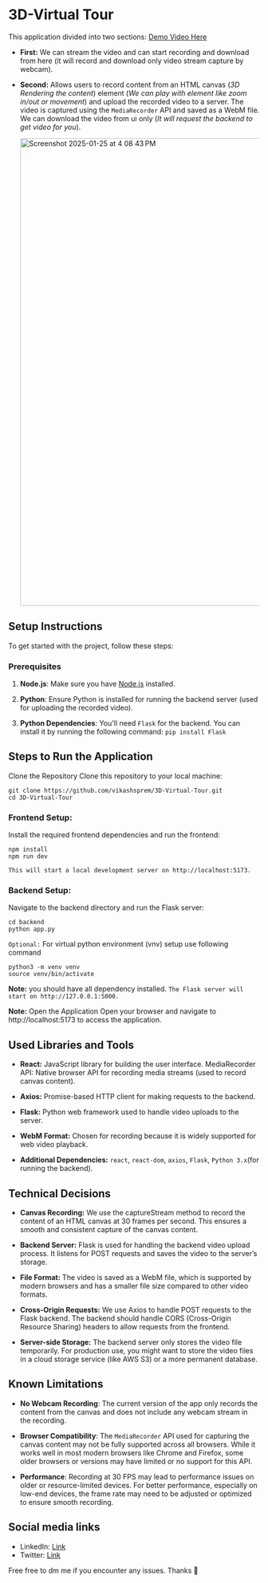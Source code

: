 # 3D-Virtual Tour

This application divided into two sections: [Demo Video Here]()
- **First:** We can stream the video and can start recording and download from here (it will record and download only video stream capture by webcam).

- **Second:** Allows users to record content from an HTML canvas (*3D Rendering the content*) element (*We can play with element like zoom in/out or movement*) and upload the recorded video to a server. The video is captured using the `MediaRecorder` API and saved as a WebM file. We can download the video from ui only (*It will request the backend to get video for you*).

   <img width="938" alt="Screenshot 2025-01-25 at 4 08 43 PM" src="https://github.com/user-attachments/assets/b5035ea3-a0ef-453b-869c-39ddf00cf04b" />

## Setup Instructions

To get started with the project, follow these steps:

### Prerequisites
1. **Node.js**: Make sure you have [Node.js](https://nodejs.org/en/) installed.

2. **Python**: Ensure Python is installed for running the backend server (used for uploading the recorded video).

3. **Python Dependencies**: You'll need `Flask` for the backend. You can install it by running the following command: `pip install Flask`
   
## Steps to Run the Application

Clone the Repository Clone this repository to your local machine:

    git clone https://github.com/vikashsprem/3D-Virtual-Tour.git
    cd 3D-Virtual-Tour


### Frontend Setup:


Install the required frontend dependencies and run the frontend:

```
npm install
npm run dev
```
`This will start a local development server on http://localhost:5173.`

### Backend Setup:

Navigate to the backend directory and run the Flask server:
```
cd backend
python app.py
```
`Optional:` For virtual python environment (vnv) setup use following command
```
python3 -m venv venv
source venv/bin/activate
```
**Note:** you should have all dependency installed.
`The Flask server will start on http://127.0.0.1:5000.`

**Note:** Open the Application Open your browser and navigate to http://localhost:5173 to access the application.



## Used Libraries and Tools
- **React:** JavaScript library for building the user interface.
MediaRecorder API: Native browser API for recording media streams (used to record canvas content).

- **Axios:** Promise-based HTTP client for making requests to the backend.

- **Flask:** Python web framework used to handle video uploads to the server.

- **WebM Format:** Chosen for recording because it is widely supported for web video playback.

- **Additional Dependencies:** `react`, `react-dom`, `axios`, `Flask`, 
`Python 3.x`(for running the backend).


## Technical Decisions
- **Canvas Recording:** We use the captureStream method to record the content of an HTML canvas at 30 frames per second. This ensures a smooth and consistent capture of the canvas content.

- **Backend Server:** Flask is used for handling the backend video upload process. It listens for POST requests and saves the video to the server’s storage.

- **File Format:** The video is saved as a WebM file, which is supported by modern browsers and has a smaller file size compared to other video formats.

- **Cross-Origin Requests:** We use Axios to handle POST requests to the Flask backend. The backend should handle CORS (Cross-Origin Resource Sharing) headers to allow requests from the frontend.

- **Server-side Storage:** The backend server only stores the video file temporarily. For production use, you might want to store the video files in a cloud storage service (like AWS S3) or a more permanent database.

## Known Limitations

- **No Webcam Recording**: The current version of the app only records the content from the canvas and does not include any webcam stream in the recording.
  
- **Browser Compatibility**: The `MediaRecorder` API used for capturing the canvas content may not be fully supported across all browsers. While it works well in most modern browsers like Chrome and Firefox, some older browsers or versions may have limited or no support for this API.

- **Performance**: Recording at 30 FPS may lead to performance issues on older or resource-limited devices. For better performance, especially on low-end devices, the frame rate may need to be adjusted or optimized to ensure smooth recording.

## Social media links
* LinkedIn: [Link](https://linkedin.com/in/vikashsprem/)
* Twitter: [Link](https://x.com/vikashsprem)

Free free to dm me if you encounter any issues. Thanks 🤩
